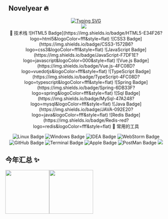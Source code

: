 ##  &nbsp; Novelyear :fire:



<div align="center">

  <!-- dynamic typing effect 动态打字效果 -->
  <div align="center">
    <a href="https://github.com/novelyear"><img src="https://readme-typing-svg.demolab.com?font=Fira+Code&pause=1000&color=F33E5EA4&center=true&repeat=false&width=435&lines=Here+is+Novelyear's+github" alt="Typing SVG" />
    </a>
  </div>




  <!-- profile logo 个人资料徽标 -->
  <div align="center">
    <a href="https://novelyear.github.io"><img src="https://img.shields.io/badge/Website-blog-blue" /></a>&emsp;
  </div>

<!-- Snake Code Contribution Map 贪吃蛇代码贡献图 -->

<picture>

</picture>

</div>

<div align="center" >
<!--  skill badge 技能徽章 -->
💪 技术栈
<!-- ![React Badge](https://img.shields.io/badge/React-61DAFB?logo=react&logoColor=000&style=flat) -->
<!-- ![Python Badge](https://img.shields.io/badge/Python-3776AB?logo=python&logoColor=fff&style=flat) -->
<!-- ![Shell Badge](https://img.shields.io/badge/Shell-41CD52?logo=shell&logoColor=fff&style=flat) -->
![HTML5 Badge](https://img.shields.io/badge/HTML5-E34F26?logo=html5&logoColor=fff&style=flat)
![CSS3 Badge](https://img.shields.io/badge/CSS3-1572B6?logo=css3&logoColor=fff&style=flat)
![JavaScript Badge](https://img.shields.io/badge/JavaScript-F7DF1E?logo=javascript&logoColor=000&style=flat)
![Vue.js Badge](https://img.shields.io/badge/Vue.js-4FC08D?logo=vuedotjs&logoColor=fff&style=flat)
![TypeScript Badge](https://img.shields.io/badge/TypeScript-4FC08D?logo=typescript&logoColor=fff&style=flat)
![Spring Badge](https://img.shields.io/badge/Spring-6DB33F?logo=spring&logoColor=fff&style=flat)
![Sql Badge](https://img.shields.io/badge/MySql-47A248?logo=mysql&logoColor=fff&style=flat)
![Java Badge](https://img.shields.io/badge/JAVA-092E20?logo=java&logoColor=fff&style=flat)
![Redis Badge](https://img.shields.io/badge/Redis-red?logo=redis&logoColor=fff&style=flat)
🧰 常用的工具
<!-- ![PyCharm Badge](https://img.shields.io/badge/Visual%20Studio-5C2D91?logo=pycharm&logoColor=fff&style=flat) -->

![Linux Badge](https://img.shields.io/badge/Linux-FCC624?logo=linux&logoColor=000&style=flat)
![Windows Badge](https://img.shields.io/badge/Windows-0078D6?logo=windows&logoColor=fff&style=flat)
![IDEA Badge](https://img.shields.io/badge/IDEA-007ACC?logo=idea&logoColor=fff&style=flat)
![WebStorm Badge](https://img.shields.io/badge/WebStorm-31A8FF?logo=webstorm&logoColor=fff&style=flat)
![GitHub Badge](https://img.shields.io/badge/GitHub-181717?logo=github&logoColor=fff&style=flat)
![Terminal Badge](https://img.shields.io/badge/Terminal-181717?logo=terminal&logoColor=fff&style=flat)
![Apple Badge](https://img.shields.io/badge/Apple-5C2D91?logo=apple&logoColor=fff&style=flat)
![PostMan Badge](https://img.shields.io/badge/PostMan-oriange?logo=postman&logoColor=fff&style=flat)
<img src="https://skillicons.dev/icons?i=java,redis,vue,spring,ts,mysql,idea,webstorm,git,apple,github,postman" /><br>
<!-- programming tool icon 编程工具图标
<img src="https://skillicons.dev/icons?i=ps,ai,pr,c,cpp,cs,ts,discord,twitter,mongodb,instagram,idea,git" /><br>
 -->
<!--
<img src="https://techstack-generator.vercel.app/kubernetes-icon.svg" alt="icon" width="65" style="width: 65px; height: 65px; margin-right: 50px; margin-bottom: 0px;" />
<img src="https://techstack-generator.vercel.app/js-icon.svg" alt="icon" width="65" style="width: 65px; height: 65px; margin-right: 50px; margin-bottom: 0px;" />
<img src="https://techstack-generator.vercel.app/mysql-icon.svg" alt="icon" width="65" style="width: 65px; height: 65px; margin-right: 50px; margin-bottom: 0px;" />
<img src="https://techstack-generator.vercel.app/webpack-icon.svg" alt="icon" width="65" style="width: 65px; height: 65px; margin-right: 0px; margin-bottom: 0px;" />
<img src="https://techstack-generator.vercel.app/docker-icon.svg" alt="icon" width="65" style="width: 65px; height: 65px; margin-right: 50px; margin-bottom: 0px;" /> 
<img src="https://techstack-generator.vercel.app/redux-icon.svg" alt="icon" width="65" style="width: 65px; height: 65px; margin-right: 0px; margin-bottom: 0px;" />
<img src="https://techstack-generator.vercel.app/java-icon.svg" alt="icon" width="65" style="width: 65px; height: 65px; margin-right: 0px; margin-bottom: 0px;" />
<img src="https://techstack-generator.vercel.app/eslint-icon.svg" alt="icon" width="65" style="width: 65px; height: 65px; margin-right: 0px; margin-bottom: 0px;" />
<img src="https://techstack-generator.vercel.app/aws-icon.svg" alt="icon" width="65" style="width: 65px; height: 65px; margin-right: 50px; margin-bottom: 0px;" />
<img src="https://techstack-generator.vercel.app/ts-icon.svg" alt="icon" width="65" style="width: 65px; height: 65px; margin-right: 50px; margin-bottom: 0px;" />
<img src="https://techstack-generator.vercel.app/nginx-icon.svg" alt="icon" width="65" style="width: 65px; height: 65px; margin-right: 50px; margin-bottom: 0px;" /><br>
-->

</div>



## 今年汇总 ✨

<img align="" height="137px" src="https://github-readme-stats.vercel.app/api?username=yehuoyiji&hide_title=true&hide_border=true&show_icons=true&include_all_commits=true&line_height=21&bg_color=0,EC6C6C,FFD479,FFFC79,73FA79&theme=graywhite&locale=cn" /><img align="" height="137px" src="https://github-readme-stats.vercel.app/api/top-langs/?username=yehuoyiji&hide_title=true&hide_border=true&layout=compact&bg_color=0,73FA79,73FDFF,D783FF&theme=graywhite&locale=cn" />